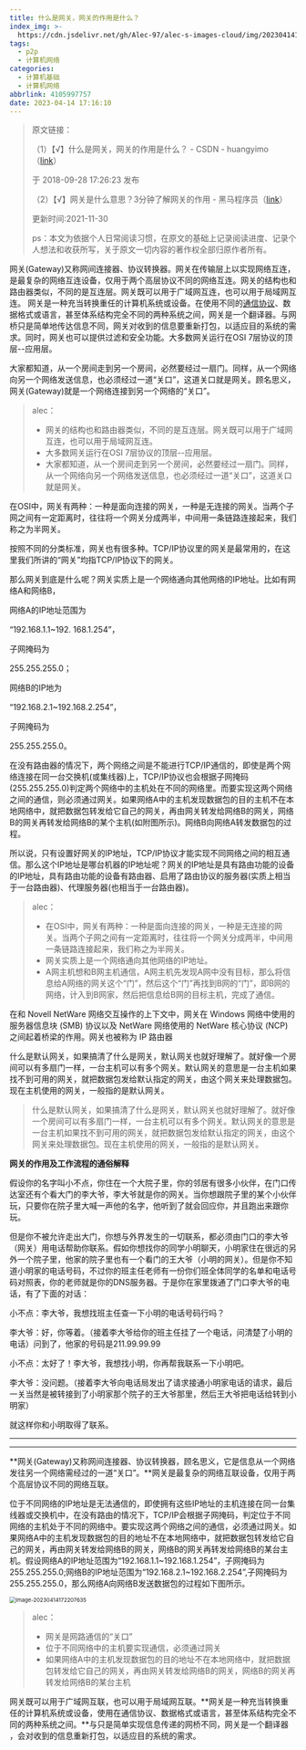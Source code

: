 ```yaml
---
title: 什么是网关，网关的作用是什么？
index_img: >-
  https://cdn.jsdelivr.net/gh/Alec-97/alec-s-images-cloud/img/202304141717568.png
tags:
  - p2p
  - 计算机网络
categories:
  - 计算机基础
  - 计算机网络
abbrlink: 4105997757
date: 2023-04-14 17:16:10
---
```


> 原文链接：
>
> （1）【√】什么是网关，网关的作用是什么？ - CSDN - huangyimo（[link](https://blog.csdn.net/huangyimo/article/details/82887367)）
>
> 于 2018-09-28 17:26:23 发布
>
> （2）【√】网关是什么意思？3分钟了解网关的作用 - 黑马程序员（[link](https://www.itheima.com/news/20211130/153644.html)）
>
> 更新时间:2021-11-30
>
> ps：本文为依据个人日常阅读习惯，在原文的基础上记录阅读进度、记录个人想法和收获所写，关于原文一切内容的著作权全部归原作者所有。

网关(Gateway)又称网间连接器、协议转换器。网关在传输层上以实现网络互连，是最复杂的网络互连设备，仅用于两个高层协议不同的网络互连。网关的结构也和路由器类似，不同的是互连层。网关既可以用于广域网互连，也可以用于局域网互连。 网关是一种充当转换重任的计算机系统或设备。在使用不同的[通信协议](https://so.csdn.net/so/search?q=通信协议&spm=1001.2101.3001.7020)、数据格式或语言，甚至体系结构完全不同的两种系统之间，网关是一个翻译器。与网桥只是简单地传达信息不同，网关对收到的信息要重新打包，以适应目的系统的需求。同时，网关也可以提供过滤和安全功能。大多数网关运行在OSI 7层协议的顶层--应用层。

大家都知道，从一个房间走到另一个房间，必然要经过一扇门。同样，从一个网络向另一个网络发送信息，也必须经过一道“关口”，这道关口就是网关。顾名思义，网关(Gateway)就是一个网络连接到另一个网络的“关口”。

> alec：
>
> - 网关的结构也和路由器类似，不同的是互连层。网关既可以用于广域网互连，也可以用于局域网互连。 
> - 大多数网关运行在OSI 7层协议的顶层--应用层。
> - 大家都知道，从一个房间走到另一个房间，必然要经过一扇门。同样，从一个网络向另一个网络发送信息，也必须经过一道“关口”，这道关口就是网关。

在OSI中，网关有两种：一种是面向连接的网关，一种是无连接的网关。当两个子网之间有一定距离时，往往将一个网关分成两半，中间用一条链路连接起来，我们称之为半网关。

按照不同的分类标准，网关也有很多种。TCP/IP协议里的网关是最常用的，在这里我们所讲的“网关”均指TCP/IP协议下的网关。

那么网关到底是什么呢？网关实质上是一个网络通向其他网络的IP地址。比如有网络A和网络B，

网络A的IP地址范围为

“192.168.1.1~192. 168.1.254”，

子网掩码为

255.255.255.0；

网络B的IP地为

“192.168.2.1~192.168.2.254”，

子网掩码为

255.255.255.0。

在没有路由器的情况下，两个网络之间是不能进行TCP/IP通信的，即使是两个网络连接在同一台交换机(或集线器)上，TCP/IP协议也会根据子网掩码(255.255.255.0)判定两个网络中的主机处在不同的网络里。而要实现这两个网络之间的通信，则必须通过网关。如果网络A中的主机发现数据包的目的主机不在本地网络中，就把数据包转发给它自己的网关，再由网关转发给网络B的网关，网络B的网关再转发给网络B的某个主机(如附图所示)。网络B向网络A转发数据包的过程。

所以说，只有设置好网关的IP地址，TCP/IP协议才能实现不同网络之间的相互通信。那么这个IP地址是哪台机器的IP地址呢？网关的IP地址是具有路由功能的设备的IP地址，具有路由功能的设备有路由器、启用了路由协议的服务器(实质上相当于一台路由器)、代理服务器(也相当于一台路由器)。

> alec：
>
> - 在OSI中，网关有两种：一种是面向连接的网关，一种是无连接的网关。当两个子网之间有一定距离时，往往将一个网关分成两半，中间用一条链路连接起来，我们称之为半网关。
> - 网关实质上是一个网络通向其他网络的IP地址。
> - A网主机想和B网主机通信，A网主机先发现A网中没有目标，那么将信息给A网络的网关这个“门”，然后这个“门”再找到B网的“门”，即B网的网络，计入到B网家，然后把信息给B网的目标主机，完成了通信。

在和 Novell NetWare 网络交互操作的上下文中，网关在 Windows 网络中使用的服务器信息块 (SMB) 协议以及 NetWare 网络使用的 NetWare 核心协议 (NCP) 之间起着桥梁的作用。网关也被称为 IP 路由器

什么是默认网关，如果搞清了什么是网关，默认网关也就好理解了。就好像一个房间可以有多扇门一样，一台主机可以有多个网关。默认网关的意思是一台主机如果找不到可用的网关，就把数据包发给默认指定的网关，由这个网关来处理数据包。现在主机使用的网关，一般指的是默认网关。

> 什么是默认网关，如果搞清了什么是网关，默认网关也就好理解了。就好像一个房间可以有多扇门一样，一台主机可以有多个网关。默认网关的意思是一台主机如果找不到可用的网关，就把数据包发给默认指定的网关，由这个网关来处理数据包。现在主机使用的网关，一般指的是默认网关。

**网关的作用及工作流程的通俗解释**

假设你的名字叫小不点，你住在一个大院子里，你的邻居有很多小伙伴，在门口传达室还有个看大门的李大爷，李大爷就是你的网关。当你想跟院子里的某个小伙伴玩，只要你在院子里大喊一声他的名字，他听到了就会回应你，并且跑出来跟你玩。

但是你不被允许走出大门，你想与外界发生的一切联系，都必须由门口的李大爷（网关）用电话帮助你联系。假如你想找你的同学小明聊天，小明家住在很远的另外一个院子里，他家的院子里也有一个看门的王大爷（小明的网关）。但是你不知道小明家的电话号码，不过你的班主任老师有一份你们班全体同学的名单和电话号码对照表，你的老师就是你的DNS服务器。于是你在家里拨通了门口李大爷的电话，有了下面的对话：

小不点：李大爷，我想找班主任查一下小明的电话号码行吗？

李大爷：好，你等着。（接着李大爷给你的班主任挂了一个电话，问清楚了小明的电话）问到了，他家的号码是211.99.99.99

小不点：太好了！李大爷，我想找小明，你再帮我联系一下小明吧。

李大爷：没问题。（接着李大爷向电话局发出了请求接通小明家电话的请求，最后一关当然是被转接到了小明家那个院子的王大爷那里，然后王大爷把电话给转到小明家）

就这样你和小明取得了联系。

















---

---



**网关(Gateway)又称网间连接器、协议转换器，顾名思义，它是信息从一个网络发往另一个网络需经过的一道“关口”。**网关是最复杂的网络互联设备，仅用于两个高层协议不同的网络互联。

位于不同网络的IP地址是无法通信的，即使拥有这些IP地址的主机连接在同一台集线器或交换机中，在没有路由的情况下，TCP/IP会根据子网掩码，判定位于不同网络的主机处于不同的网络中。要实现这两个网络之间的通信，必须通过网关。如果网络A中的主机发现数据包的目的地址不在本地网络中，就把数据包转发给它自己的网关，再由网关转发给网络B的网关，网络B的网关再转发给网络B的某台主机。假设网络A的IP地址范围为“192.168.1.1\~192.168.1.254”，子网掩码为255.255.255.0;网络B的IP地址范围为“192.168.2.1\~192.168.2.254”,子网掩码为255.255.255.0，那么网络A向网络B发送数据包的过程如下图所示。

<img src="D:\坚果云\Alec - backup files\typora pictures\image-20230414172207635.png" alt="image-20230414172207635" style="zoom: 67%;" />

> alec：
>
> - 网关是网路通信的“关口”
> - 位于不同网络中的主机要实现通信，必须通过网关
> - 如果网络A中的主机发现数据包的目的地址不在本地网络中，就把数据包转发给它自己的网关，再由网关转发给网络B的网关，网络B的网关再转发给网络B的某台主机

网关既可以用于广域网互联，也可以用于局域网互联。**网关是一种充当转换重任的计算机系统或设备，使用在通信协议、数据格式或语言，甚至体系结构完全不同的两种系统之间。**与只是简单实现信息传递的网桥不同，网关是一个翻译器 ，会对收到的信息重新打包，以适应目的系统的需求。